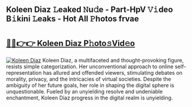 ## Koleen Diaz 𝙻eaked 𝙽u𝚍e - Part-HpV 𝚅𝚒deo B𝚒kini 𝙻eaks - Hot All 𝙿hotos frvae

# <h2><a href="http://ld4dr8.urlbe.top/?page=Koleen+Diaz">🔗🔗👉👉 Koleen Diaz P𝚑oto𝚜Vid𝚎o</a></h2>

[![Koleen Diaz](https://i.imgur.com/eBuTRDB.gif)](http://ld4dr8.urlbe.top/?page=Koleen+Diaz)
Koleen Diaz, a multifaceted and thought-provoking figure, resists simple categorization. Her unconventional approach to online self-representation has allured and offended viewers, stimulating debates on morality, privacy, and the intricacies of virtual societies. Despite the ambiguity of her future goals, her role in shaping the digital sphere is unquestionable. Fueled by an unyielding resolve and undeniable enchantment, Koleen Diaz progress in the digital realm is unyielding.
